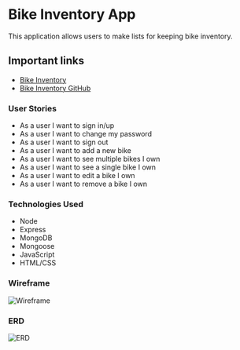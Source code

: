 # Bike Inventory App
This application allows users to make lists for keeping bike inventory.

## Important links
- [Bike Inventory](https://jnr0790.github.io/BikeInventory-client/)
- [Bike Inventory GitHub](https://github.com/jnr0790/BikeInventory-client)

### User Stories
- As a user I want to sign in/up
- As a user I want to change my password
- As a user I want to sign out
- As a user I want to add a new bike
- As a user I want to see multiple bikes I own
- As a user I want to see a single bike I own
- As a user I want to edit a bike I own
- As a user I want to remove a bike I own

### Technologies Used
- Node
- Express
- MongoDB
- Mongoose
- JavaScript
- HTML/CSS


### Wireframe
![Wireframe](https://i.imgur.com/5SThYD5.png)

### ERD
![ERD](https://i.imgur.com/dugsinH.png)

